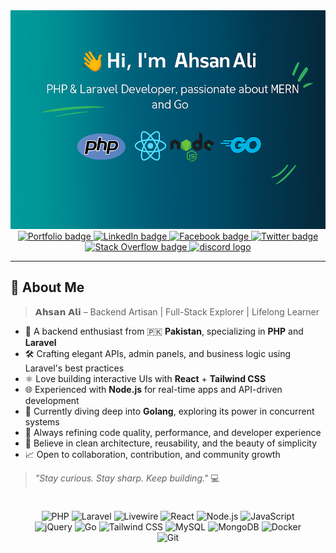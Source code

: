 <img src="https://github.com/ahsan0098/ahsan0098/blob/main/banner.png" height="350px" width="100%" alt="Ahsan Ali header image">
<div align="center">
  <a href="https://ahsan-ali-sheikh.netlify.app/" target="_blank">
    <img src="https://img.shields.io/static/v1?message=Visit%20My%20Portfolio%20Website&logo=googlechrome&label=&color=0F9D58&logoColor=white&style=for-the-badge" height="25" alt="Portfolio badge" />
  </a>
  <a href="https://linkedin.com/in/iahsanalisheikh" target="_blank">
    <img src="https://img.shields.io/static/v1?message=LinkedIn&logo=linkedin&label=&color=0077B5&logoColor=white&style=for-the-badge" height="25" alt="LinkedIn badge" />
  </a>
  <a href="https://www.facebook.com/profile.php?id=100013434874788" target="_blank">
    <img src="https://img.shields.io/static/v1?message=Facebook&logo=facebook&label=&color=1877F2&logoColor=white&style=for-the-badge" height="25" alt="Facebook badge" />
  </a>
  
  <a href="https://twitter.com/sheikhistan0098" target="_blank">
    <img src="https://img.shields.io/static/v1?message=Twitter&logo=twitter&label=&color=1DA1F2&logoColor=white&style=for-the-badge" height="25" alt="Twitter badge" />
  </a>
  <a href="https://stackoverflow.com/users/21085981/sheikh98" target="_blank">
    <img src="https://img.shields.io/static/v1?message=StackOverflow&logo=stackoverflow&label=&color=FE7A16&logoColor=white&style=for-the-badge" height="25" alt="Stack Overflow badge" />
  </a>
 
   <a href="https://discord.com/users/1343810492124106782" target="_blank">
    <img src="https://img.shields.io/static/v1?message=Discord&logo=discord&label=&color=7289DA&logoColor=white&labelColor=&style=for-the-badge" height="25" alt="discord logo"  />
  </a>
</div>

<hr>

## 🚀 About Me

> 𝗔𝗵𝘀𝗮𝗻 𝗔𝗹𝗶 – Backend Artisan | Full-Stack Explorer | Lifelong Learner

- 🎯 A backend enthusiast from 🇵🇰 **Pakistan**, specializing in **PHP** and **Laravel**
- 🛠️ Crafting elegant APIs, admin panels, and business logic using Laravel's best practices
- ⚛️ Love building interactive UIs with **React** + **Tailwind CSS**
- 🌐 Experienced with **Node.js** for real-time apps and API-driven development
- 🧠 Currently diving deep into **Golang**, exploring its power in concurrent systems
- 💼 Always refining code quality, performance, and developer experience
- 🧩 Believe in clean architecture, reusability, and the beauty of simplicity
- 📈 Open to collaboration, contribution, and community growth

> _"Stay curious. Stay sharp. Keep building."_ 💻


<div align="center" style="padding: 24px; max-width: 1000px; margin: auto;">
  <img src="https://img.shields.io/badge/PHP-777BB4?style=for-the-badge&logo=php&logoColor=white" alt="PHP" />
  <img src="https://img.shields.io/badge/Laravel-FF2D20?style=for-the-badge&logo=laravel&logoColor=white" alt="Laravel" />
  <img src="https://img.shields.io/badge/Livewire-4E5D94?style=for-the-badge&logo=laravel&logoColor=white" alt="Livewire" />
  <img src="https://img.shields.io/badge/React-61DAFB?style=for-the-badge&logo=react&logoColor=black" alt="React" />
  <img src="https://img.shields.io/badge/Node.js-339933?style=for-the-badge&logo=node.js&logoColor=white" alt="Node.js" />
  <img src="https://img.shields.io/badge/JavaScript-F7DF1E?style=for-the-badge&logo=javascript&logoColor=black" alt="JavaScript" />
  <img src="https://img.shields.io/badge/jQuery-0769AD?style=for-the-badge&logo=jquery&logoColor=white" alt="jQuery" />
  <img src="https://img.shields.io/badge/Go-00ADD8?style=for-the-badge&logo=go&logoColor=white" alt="Go" />
  <img src="https://img.shields.io/badge/Tailwind-06B6D4?style=for-the-badge&logo=tailwindcss&logoColor=white" alt="Tailwind CSS" />
  <img src="https://img.shields.io/badge/MySQL-4479A1?style=for-the-badge&logo=mysql&logoColor=white" alt="MySQL" />
  <img src="https://img.shields.io/badge/MongoDB-47A248?style=for-the-badge&logo=mongodb&logoColor=white" alt="MongoDB" />
  <img src="https://img.shields.io/badge/Docker-2496ED?style=for-the-badge&logo=docker&logoColor=white" alt="Docker" />
  <img src="https://img.shields.io/badge/Git-F05032?style=for-the-badge&logo=git&logoColor=white" alt="Git" />
</div>


###



